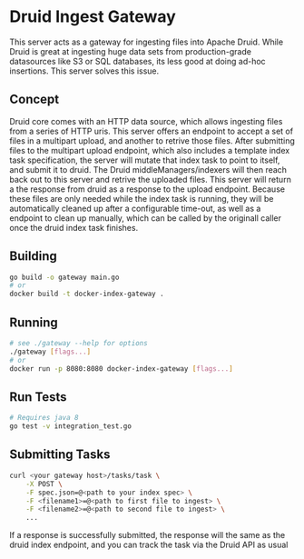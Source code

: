 # Druid Ingest Gateway

This server acts as a gateway for ingesting files into Apache Druid. While Druid is great at ingesting huge data sets from production-grade datasources like S3 or SQL databases, its less good at doing ad-hoc insertions. This server solves this issue.

## Concept

Druid core comes with an HTTP data source, which allows ingesting files from a series of HTTP uris. This server offers an endpoint to accept a set of files in a multipart upload, and another to retrive those files. After submitting files to the multipart upload endpoint, which also includes a template index task specification, the server will mutate that index task to point to itself, and submit it to druid. The Druid middleManagers/indexers will then reach back out to this server and retrive the uploaded files. This server will return a the response from druid as a response to the upload endpoint. Because these files are only needed while the index task is running, they will be automatically cleaned up after a configurable time-out, as well as a endpoint to clean up manually, which can be called by the originall caller once the druid index task finishes.

## Building

```bash
go build -o gateway main.go
# or
docker build -t docker-index-gateway .
```

## Running

```bash
# see ./gateway --help for options
./gateway [flags...]
# or
docker run -p 8080:8080 docker-index-gateway [flags...]
```

## Run Tests

```bash
# Requires java 8
go test -v integration_test.go
```

## Submitting Tasks

```bash
curl <your gateway host>/tasks/task \
    -X POST \
    -F spec.json=@<path to your index spec> \
    -F <filename1>=@<path to first file to ingest> \
    -F <filename2>=@<path to second file to ingest> \
    ...
```

If a response is successfully submitted, the response will the same as the druid index endpoint, and you can track the task via the Druid API as usual
